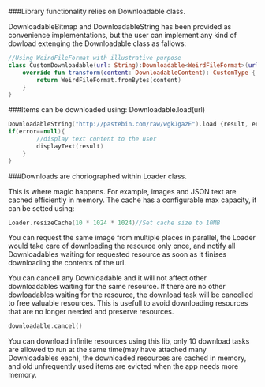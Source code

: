 ###Library functionality relies on Downloadable class.

DownloadableBitmap and DownloadableString has been provided as convenience implementations, but the user can implement any kind of dowload extenging the Downloadable class as fallows:

```kotlin
//Using WeirdFileFormat with illustrative purpose
class CustomDownloadable(url: String):Downloadable<WeirdFileFormat>(url){
   	override fun transform(content: DownloadableContent): CustomType {
   		return WeirdFileFormat.fromBytes(content)
	}
}
```

###Items can be downloaded using: Downloadable.load(url)

```kotlin
DownloadableString("http://pastebin.com/raw/wgkJgazE").load {result, error->
if(error==null){
		//display text content to the user
		displayText(result)
	}
}
```

###Downloads are choriographed within Loader class.

This is where magic happens. For example, images and JSON text are cached efficiently in memory.
The cache has a configurable max capacity, it can be setted using:

```kotlin
Loader.resizeCache(10 * 1024 * 1024)//Set cache size to 10MB
```

You can request the same image from multiple places in parallel, the Loader would take care of downloading the resource only once, and notify all Downloadables waiting for requested resource as soon as it finises downloading the contents of the url.

You can cancell any Downloadable and it will not affect other downloadables waiting for the same resource. If there are no other dowloadables waiting for the resource, the download task will be cancelled to free valuable resources. This is usefull to avoid downloading resources that are no longer needed and preserve resources.

```kotlin
downloadable.cancel()
```

You can download infinite resources using this lib, only 10 download tasks are allowed to run at the same time(may have attached many Downloadables each), the downloaded resources are cached in memory, and old unfrequently used items are evicted when the app needs more memory.
